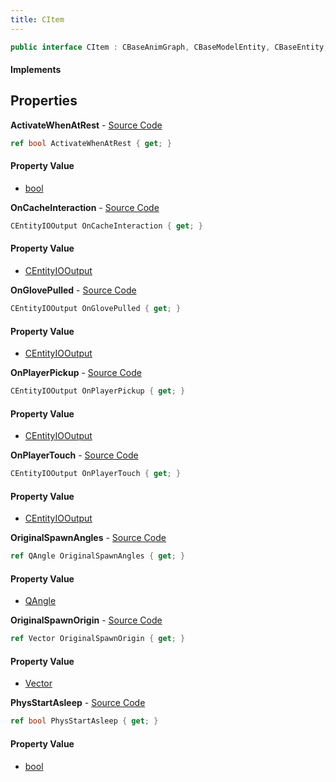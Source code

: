 ```yaml
---
title: CItem
---
```


```csharp
public interface CItem : CBaseAnimGraph, CBaseModelEntity, CBaseEntity, CEntityInstance, ISchemaClass<CEntityInstance>, ISchemaClass<CBaseEntity>, ISchemaClass<CBaseModelEntity>, ISchemaClass<CBaseAnimGraph>, ISchemaClass<CItem>, ISchemaField, ISchemaClass, INativeHandle
```

#### Implements

## Properties

**ActivateWhenAtRest** - [Source Code](https://github.com/swiftly-solution/swiftlys2/blob/main/managed/src/SwiftlyS2.Generated/Schemas/Interfaces/CItem.cs#L20)

```csharp
ref bool ActivateWhenAtRest { get; }
```

#### Property Value

- [bool](https://learn.microsoft.com/dotnet/api/system.boolean)

**OnCacheInteraction** - [Source Code](https://github.com/swiftly-solution/swiftlys2/blob/main/managed/src/SwiftlyS2.Generated/Schemas/Interfaces/CItem.cs#L22)

```csharp
CEntityIOOutput OnCacheInteraction { get; }
```

#### Property Value

- [CEntityIOOutput](/docs/api/shared/schemadefinitions/centityiooutput)

**OnGlovePulled** - [Source Code](https://github.com/swiftly-solution/swiftlys2/blob/main/managed/src/SwiftlyS2.Generated/Schemas/Interfaces/CItem.cs#L24)

```csharp
CEntityIOOutput OnGlovePulled { get; }
```

#### Property Value

- [CEntityIOOutput](/docs/api/shared/schemadefinitions/centityiooutput)

**OnPlayerPickup** - [Source Code](https://github.com/swiftly-solution/swiftlys2/blob/main/managed/src/SwiftlyS2.Generated/Schemas/Interfaces/CItem.cs#L18)

```csharp
CEntityIOOutput OnPlayerPickup { get; }
```

#### Property Value

- [CEntityIOOutput](/docs/api/shared/schemadefinitions/centityiooutput)

**OnPlayerTouch** - [Source Code](https://github.com/swiftly-solution/swiftlys2/blob/main/managed/src/SwiftlyS2.Generated/Schemas/Interfaces/CItem.cs#L16)

```csharp
CEntityIOOutput OnPlayerTouch { get; }
```

#### Property Value

- [CEntityIOOutput](/docs/api/shared/schemadefinitions/centityiooutput)

**OriginalSpawnAngles** - [Source Code](https://github.com/swiftly-solution/swiftlys2/blob/main/managed/src/SwiftlyS2.Generated/Schemas/Interfaces/CItem.cs#L28)

```csharp
ref QAngle OriginalSpawnAngles { get; }
```

#### Property Value

- [QAngle](/docs/api/shared/natives/qangle)

**OriginalSpawnOrigin** - [Source Code](https://github.com/swiftly-solution/swiftlys2/blob/main/managed/src/SwiftlyS2.Generated/Schemas/Interfaces/CItem.cs#L26)

```csharp
ref Vector OriginalSpawnOrigin { get; }
```

#### Property Value

- [Vector](/docs/api/shared/natives/vector)

**PhysStartAsleep** - [Source Code](https://github.com/swiftly-solution/swiftlys2/blob/main/managed/src/SwiftlyS2.Generated/Schemas/Interfaces/CItem.cs#L30)

```csharp
ref bool PhysStartAsleep { get; }
```

#### Property Value

- [bool](https://learn.microsoft.com/dotnet/api/system.boolean)

